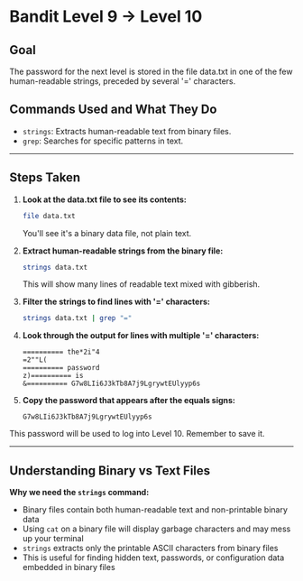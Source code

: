 # Bandit Level 9 → Level 10
## Goal
The password for the next level is stored in the file data.txt in one of the few human-readable strings, preceded by several '=' characters.

## Commands Used and What They Do
- `strings`: Extracts human-readable text from binary files.
- `grep`: Searches for specific patterns in text.
  
---
## Steps Taken
1. **Look at the data.txt file to see its contents:**
   ```bash
   file data.txt
   ```
   You'll see it's a binary data file, not plain text.

2. **Extract human-readable strings from the binary file:**
   ```bash
   strings data.txt
   ```
   This will show many lines of readable text mixed with gibberish.

3. **Filter the strings to find lines with '=' characters:**
   ```bash
   strings data.txt | grep "="
   ```

4. **Look through the output for lines with multiple '=' characters:**
   ```
   ========== the*2i"4
   =2""L(
   ========== password
   z)========== is
   &========== G7w8LIi6J3kTb8A7j9LgrywtEUlyyp6s
   ```

5. **Copy the password that appears after the equals signs:**
   ```
   G7w8LIi6J3kTb8A7j9LgrywtEUlyyp6s
   ```

This password will be used to log into Level 10. Remember to save it.

---
## Understanding Binary vs Text Files
**Why we need the `strings` command:**
- Binary files contain both human-readable text and non-printable binary data
- Using `cat` on a binary file will display garbage characters and may mess up your terminal
- `strings` extracts only the printable ASCII characters from binary files
- This is useful for finding hidden text, passwords, or configuration data embedded in binary files
